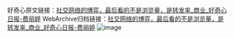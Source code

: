 好奇心原文链接：[社交网络的博弈，最后看的不是浏览量，是转发率_商业_好奇心日报-费丽婷](https://www.qdaily.com/articles/3450.html)
WebArchive归档链接：[社交网络的博弈，最后看的不是浏览量，是转发率_商业_好奇心日报-费丽婷](http://web.archive.org/web/20190623152214/https://www.qdaily.com/articles/3450.html)
![image](http://ww3.sinaimg.cn/large/007d5XDply1g3vaxrmrbvj30u03oa4qp)